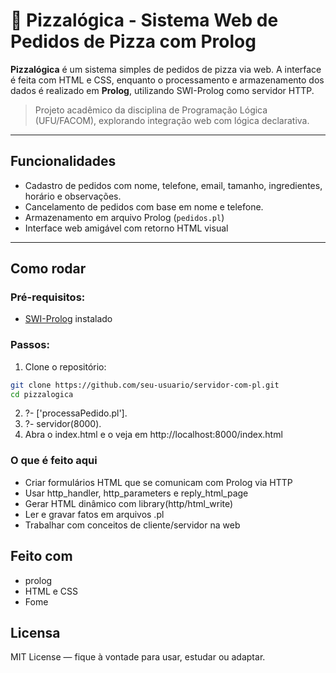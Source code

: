 # 🍕 Pizzalógica - Sistema Web de Pedidos de Pizza com Prolog

**Pizzalógica** é um sistema simples de pedidos de pizza via web. A interface é feita com HTML e CSS, enquanto o processamento e armazenamento dos dados é realizado em **Prolog**, utilizando SWI-Prolog como servidor HTTP.

> Projeto acadêmico da disciplina de Programação Lógica (UFU/FACOM), explorando integração web com lógica declarativa.

---

##  Funcionalidades

-  Cadastro de pedidos com nome, telefone, email, tamanho, ingredientes, horário e observações.
-   Cancelamento de pedidos com base em nome e telefone.
-  Armazenamento em arquivo Prolog (`pedidos.pl`)
-  Interface web amigável com retorno HTML visual

---

##  Como rodar

### Pré-requisitos:
- [SWI-Prolog](https://www.swi-prolog.org/) instalado

### Passos:

1. Clone o repositório:

```bash
git clone https://github.com/seu-usuario/servidor-com-pl.git
cd pizzalogica
````
2. ?- ['processaPedido.pl'].
3. ?- servidor(8000).
4. Abra o index.html e o veja em http://localhost:8000/index.html


### O que é feito aqui
- Criar formulários HTML que se comunicam com Prolog via HTTP
- Usar http_handler, http_parameters e reply_html_page
- Gerar HTML dinâmico com library(http/html_write)
- Ler e gravar fatos em arquivos .pl
- Trabalhar com conceitos de cliente/servidor na web

## Feito com
- prolog
- HTML e CSS
- Fome

## Licensa
MIT License — fique à vontade para usar, estudar ou adaptar.

